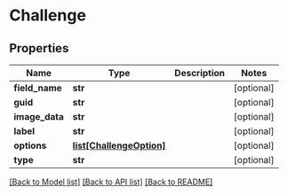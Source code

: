 # Challenge

## Properties
Name | Type | Description | Notes
------------ | ------------- | ------------- | -------------
**field_name** | **str** |  | [optional] 
**guid** | **str** |  | [optional] 
**image_data** | **str** |  | [optional] 
**label** | **str** |  | [optional] 
**options** | [**list[ChallengeOption]**](ChallengeOption.md) |  | [optional] 
**type** | **str** |  | [optional] 

[[Back to Model list]](../README.md#documentation-for-models) [[Back to API list]](../README.md#documentation-for-api-endpoints) [[Back to README]](../README.md)


